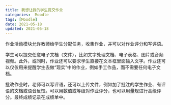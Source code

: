```yaml
---
title: 我想让我的学生提交作业
categories:  Moodle
tags: [Moodle]
date: 2021-05-18
updated: 2021-05-18
--- 
```


作业活动模块允许教师给学生分配任务，收集作业，并可以对作业评分和写评语。

学生可以提交任意电子文档（文件），比如文字处理文档、电子表格、图片或音频视频。此外，或同时，作业还可以要求学生直接在文本框里面输入文字。作业还可以仅仅用来提醒学生去做“现实”中的作业，例如手工作品，而不需要任何电子文档。

批改作业时，老师可以写评语，还可以上传文件，例如加了批注的学生作业、有评语的文档或语音反馈。可以用数值或等级对作业评分，也可以用量规进行高级评分。最终成绩记录在成绩单中。